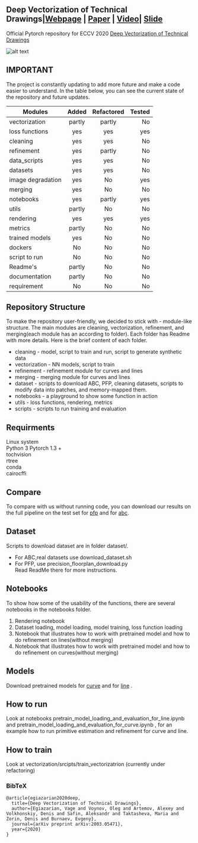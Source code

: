 ## Deep Vectorization of Technical Drawings|[Webpage](http://adase.group/3ddl/projects/vectorization/) | [Paper](https://arxiv.org/abs/2003.05471) | [Video](https://www.youtube.com/watch?v=lnQNzHJOLvE&t=15s)| [Slide](https://drive.google.com/file/d/1ZrykQeA2PE4_8yf1JwuEBk9sS4OP8KeM/view?usp=sharing)
Official Pytorch repository for ECCV 2020 [Deep Vectorization of Technical Drawings](https://link.springer.com/chapter/10.1007/978-3-030-58601-0_35)

![alt text](https://drive.google.com/uc?export=view&id=191r0QAaNhOUIaHPOlPWH5H4Jg7qxCMRA) 
## IMPORTANT
 
The project is constantly updating to add more future and make a code easier to understand. 
In the table below, you can see the current state of the repository and future updates.

| Modules       | Added         | Refactored| Tested|
| ------------- |:-------------:| :-----:| -----:|
| vectorization | partly        |    partly |    No |
| loss functions| yes           |   yes |   yes |
| cleaning      | yes           |    yes |    No |
| refinement    | yes           |    partly |    No |
| data_scripts  | yes           |    yes |    No |
| datasets      | yes           |   yes |    No |
| image degradation| yes        |   No  |    yes |
| merging       | yes           |   No  |    No  |
| notebooks     | yes            |    partly |    yes |
| utils         | partly        |    No |    No |
| rendering     | yes           |   yes |   yes |
| metrics       | partly        |    No |    No |
| trained models| yes            |    No |    No |
| dockers       | No            |    No |    No |
| script to run | No            |    No |    No |
| Readme's | partly            |    No |    No |
| documentation | partly        |    No |    No |
| requirement    | No        |    No |    No |

## Repository Structure

To make the repository user-friendly, we decided to stick with - module-like structure.
The main modules are cleaning, vectorization, refinement, and merging(each module has an according to folder).
Each folder has Readme with more details. Here is the brief content of each folder.

* cleaning - model, script to train and run, script to generate synthetic data 
* vectorization - NN models, script to train
* refinement - refinement module for curves and lines
* merging - merging module for curves and lines
* dataset - scripts to download ABC, PFP, cleaning datasets, scripts to modify data into patches, and memory-mapped them.
* notebooks - a playground to show some function in action
* utils - loss functions, rendering, metrics
* scripts - scripts to run training and evaluation

## Requirments
Linux system \
Python 3
Pytorch 1.3 + \
tochvision \
rtree \
conda \
cairocffi


## Compare 

To compare with us without running code, you can download our results on the full pipeline on the test set
for [pfp](https://drive.google.com/file/d/1FGm-JQsvOa5sbi_f_-MMl1XC5Z8JGe0F/view?usp=sharing) and for 
[abc](https://drive.google.com/file/d/1lR5lea3sY4Bhp9QL4MmmPs0kqZ5voPGu/view?usp=sharing).


## Dataset
Scripts to download dataset are in folder dataset/.
* For ABC,real datasets use download_dataset.sh
* For PFP, use precision_floorplan_download.py  
Read ReadMe there for more instructions.

## Notebooks 

To show how some of the usability of the functions, there are several notebooks in the notebooks folder.
1) Rendering notebook
2) Dataset loading, model loading, model training, loss function loading
3) Notebook that illustrates  how to work with pretrained model and how to do refinement on lines(without merging) 
4) Notebook that illustrates how to work with pretrained model and how to do refinement on curves(without merging)

## Models

Download pretrained models for [curve](https://drive.google.com/file/d/18jN37pMvEg9S05sLdAznQC5UZDsLz-za/view?usp=sharing)
and for [line](https://drive.google.com/file/d/1Zf085V3783zbrLuTXZxizc7utszI9BZR/view?usp=sharing) .

## How to run 
Look at notebooks pretrain_model_loading_and_evaluation_for_line.ipynb and 
pretrain_model_loading_and_evaluation_for_curve.ipynb , for an example how to run primitive estimation 
and refinement for curve and line.  



## How to train
Look at vectorization/srcipts/train_vectorizatrion (currently under refactoring)

### BibTeX
```
@article{egiazarian2020deep,
  title={Deep Vectorization of Technical Drawings},
  author={Egiazarian, Vage and Voynov, Oleg and Artemov, Alexey and Volkhonskiy, Denis and Safin, Aleksandr and Taktasheva, Maria and Zorin, Denis and Burnaev, Evgeny},
  journal={arXiv preprint arXiv:2003.05471},
  year={2020}
}
